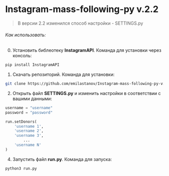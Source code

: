 # Instagram-mass-following-py v.2.2
>В версии 2.2 изменился способ настройки - SETTINGS.py

###### Как использовать:
0. Установить библеотеку **InstagramAPI**. Команда для установки через консоль:
```bash
pip install InstagramAPI
```
1. Скачать репозиторий. Команда для установки:
```bash
git clone https://github.com/emilastanov/Instagram-mass-following-py-v.2.git
```
2. Открыть файл **SETTINGS.py** и изменить настройки в соответствии с вашими данными:
```python
username = "username"
password = "password"

run.setDonors(
    'username 1',
    'username 2',
    'username 3',
    	...
    'username N'
)
```
4. Запустить файл **run.py**. Команда для запуска:
```bash
python3 run.py
```
